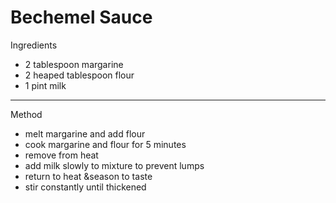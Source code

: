 # Bechemel Sauce

Ingredients

-   2 tablespoon margarine
-   2 heaped tablespoon flour
-   1 pint milk

--------------------------------------------------------------------------------

Method

-   melt margarine and add flour
-   cook margarine and flour for 5 minutes
-   remove from heat
-   add milk slowly to mixture to prevent lumps
-   return to heat &season to taste
-   stir constantly until thickened
